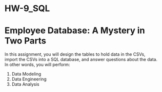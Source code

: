 # HW-9_SQL

# Employee Database: A Mystery in Two Parts

In this assignment, you will design the tables to hold data in the CSVs, import the CSVs into a SQL database, and answer questions about the data. In other words, you will perform:
1. Data Modeling
2. Data Engineering
3. Data Analysis
